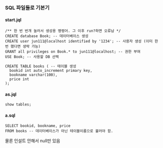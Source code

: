 ### SQL 파일들로 기본기 

#### start.jql 
```
/** 한 번 번개 눌러서 생성용 명령어. 그 이후 run?하면 오류남 */ 
CREATE database Book; -- 데이터베이스 생성
CREATE user jun111@localhost identified by '1234'; -- 사용자 생성 (이미 한 번 했다면 생략 가능)
GRANT all privileges on Book.* to jun111@localhost; -- 권한 부여 
USE Book; -- 사용할 DB 선택

CREATE TABLE books ( -- 테이블 생성 
  bookid int auto_increment primary key,
  bookname varchar(100),
  price int
);
```

#### as.jql 
```
show tables; 
```

#### a.sql 
```
SELECT bookid, bookname, price
FROM books -- 데이터베이스가 아닌 테이블이름으로 불러야 함.  
```

물론 인설트 안해서 null만 있음  
